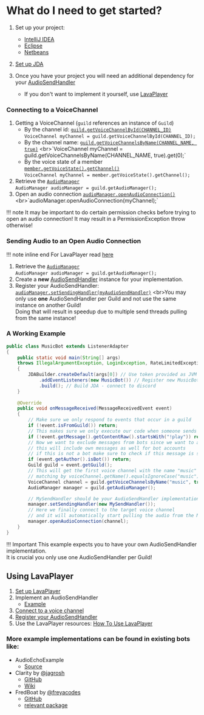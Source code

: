 # What do I need to get started?

1. Set up your project: 
    - [IntelliJ IDEA](../setup/intellij.md)
    - [Eclipse](../setup/eclipse.md)
    - [Netbeans](../setup/netbeans.md)

2. [Set up JDA](getting-started.md)
3. Once you have your project you will need an additional dependency for your [AudioSendHandler](https://github.com/DV8FromTheWorld/JDA/blob/master/src/main/java/net/dv8tion/jda/api/audio/AudioSendHandler.java)
    - If you don't want to implement it yourself, use [LavaPlayer](#using-lavaplayer)

### Connecting to a VoiceChannel

1. Getting a VoiceChannel (`guild` references an instance of `Guild`)
    - By the channel id: [`guild.getVoiceChannelById(CHANNEL_ID)`](https://ci.dv8tion.net/job/JDA5/javadoc/net/dv8tion/jda/api/entities/channel/attribute/IGuildChannelContainer.html#getVoiceChannelById(long))
    <br>`VoiceChannel myChannel = guild.getVoiceChannelById(CHANNEL_ID);`
    - By the channel name: [`guild.getVoiceChannelsByName(CHANNEL_NAME, true)`](https://ci.dv8tion.net/job/JDA5/javadoc/net/dv8tion/jda/api/entities/channel/attribute/IGuildChannelContainer.html#getVoiceChannelsByName(java.lang.String,boolean))
    <br>`VoiceChannel myChannel = guild.getVoiceChannelsByName(CHANNEL_NAME, true).get(0);`
    - By the voice state of a member [`member.getVoiceState().getChannel()`](https://ci.dv8tion.net/job/JDA5/javadoc/net/dv8tion/jda/api/entities/GuildVoiceState.html#getChannel())
    <br>`VoiceChannel myChannel = member.getVoiceState().getChannel();`
2. Retrieve the [`AudioManager`](https://ci.dv8tion.net/job/JDA5/javadoc/net/dv8tion/jda/api/entities/Guild.html#getAudioManager()) 
    <br>`AudioManager audioManager = guild.getAudioManager();`
3. Open an audio connection [`audioManager.openAudioConnection()`](https://ci.dv8tion.net/job/JDA5/javadoc/net/dv8tion/jda/api/managers/AudioManager.html#openAudioConnection(net.dv8tion.jda.api.entities.VoiceChannel)) 
    <br>`audioManager.openAudioConnection(myChannel);`

!!! note
    It may be important to do certain permission checks before trying to open an audio connection! It may result in a PermissionException throw otherwise!


### Sending Audio to an Open Audio Connection

!!! note inline end
    For LavaPlayer read [here](#using-lavaplayer)

1. Retrieve the [`AudioManager`](https://ci.dv8tion.net/job/JDA5/javadoc/net/dv8tion/jda/api/entities/Guild.html#getAudioManager()) 
   <br>`AudioManager audioManager = guild.getAudioManager();`
2. Create a **new** [AudioSendHandler](https://ci.dv8tion.net/job/JDA5/javadoc/net/dv8tion/jda/api/audio/AudioSendHandler.html) instance for your implementation. 
3. Register your AudioSendHandler: 
  [`audioManager.setSendingHandler(myAudioSendHandler)`](https://ci.dv8tion.net/job/JDA5/javadoc/net/dv8tion/jda/api/managers/AudioManager.html#setSendingHandler(net.dv8tion.jda.api.audio.AudioSendHandler))
    <br>You may only use __one__ AudioSendHandler per Guild and not use the same instance on another Guild! 
    <br>Doing that will result in speedup due to multiple send threads pulling from the same instance!

### A Working Example

```java
public class MusicBot extends ListenerAdapter 
{
    public static void main(String[] args)
    throws IllegalArgumentException, LoginException, RateLimitedException
    {
        JDABuilder.createDefault(args[0]) // Use token provided as JVM argument
            .addEventListeners(new MusicBot()) // Register new MusicBot instance as EventListener
            .build(); // Build JDA - connect to discord
    }
    
    @Override
    public void onMessageReceived(MessageReceivedEvent event) 
    {
        // Make sure we only respond to events that occur in a guild
        if (!event.isFromGuild()) return;
        // This makes sure we only execute our code when someone sends a message with "!play"
        if (!event.getMessage().getContentRaw().startsWith("!play")) return;
        // Now we want to exclude messages from bots since we want to avoid command loops in chat!
        // this will include own messages as well for bot accounts
        // if this is not a bot make sure to check if this message is sent by yourself!
        if (event.getAuthor().isBot()) return;
        Guild guild = event.getGuild();
        // This will get the first voice channel with the name "music"
        // matching by voiceChannel.getName().equalsIgnoreCase("music")
        VoiceChannel channel = guild.getVoiceChannelsByName("music", true).get(0);
        AudioManager manager = guild.getAudioManager();

        // MySendHandler should be your AudioSendHandler implementation
        manager.setSendingHandler(new MySendHandler());
        // Here we finally connect to the target voice channel 
        // and it will automatically start pulling the audio from the MySendHandler instance
        manager.openAudioConnection(channel);
    }
}
```

!!! Important
    This example expects you to have your own AudioSendHandler implementation.  
    It is crucial you only use one AudioSendHandler per Guild!

## Using LavaPlayer

1. [Set up LavaPlayer](https://github.com/Walkyst/lavaplayer-fork#readme)
2. Implement an AudioSendHandler 
    - [Example](https://github.com/Walkyst/lavaplayer-fork#jda-integration)
3. [Connect to a voice channel](#connecting-to-a-voicechannel)
4. [Register your AudioSendHandler](#sending-audio-to-an-open-audio-connection)
5. Use the LavaPlayer resources: [How To Use LavaPlayer](https://github.com/Walkyst/lavaplayer-fork#usage)


### More example implementations can be found in existing bots like:
- AudioEchoExample
    - [Source](https://github.com/DV8FromTheWorld/JDA/blob/master/src/examples/java/AudioEchoExample.java)
- Clarity by [@jagrosh](https://github.com/jagrosh)
    - [GitHub](https://github.com/jagrosh/MusicBot) 
    - [Wiki](https://github.com/jagrosh/MusicBot/wiki) 
- FredBoat by [@freyacodes](https://github.com/freyacodes)
    - [GitHub](https://github.com/freyacodes/archived-bot/)
    - [relevant package](https://github.com/freyacodes/archived-bot/tree/master/FredBoat/src/main/java/fredboat/audio)